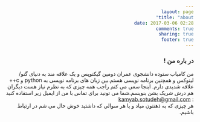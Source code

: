 ```yaml
---
layout: page
title: "about"
date: 2017-03-06 02:28
comments: true
sharing: true
footer: true
---
```



<body dir="rtl">
<h3>در باره من !</h3>
<p>
من کامیاب ستوده دانشجوی عمران دومین گیکتوپس و یک علاقه مند به دنیای گنو/لینوکس و همچنین برنامه نویسی هستم.بین زبان های برنامه نویسی به python و  c++ علاقه شدیدی دارم.
اینجا سعی می کنم راجب همه چیزی که به نظرم نیاز هست دیگران هم درش شریک بشن بنویسم.شما می تونید برای تماس با من از ایمیل زیر استفاده کنید :
‪<a href="kamyab.sotudeh@gmail.com">kamyab.sotudeh@gmail.com</a><br>
هر چیزی که به ذهنتون میاد و یا هر سوالی که داشتید خوش حال می شم در ارتباط باشیم.

</p>
</body>